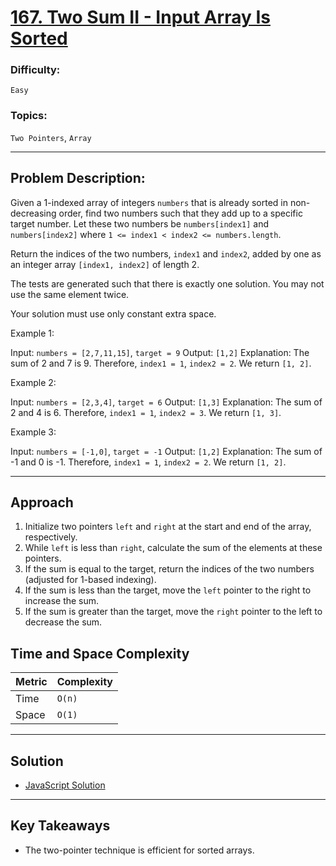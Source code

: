 # [167. Two Sum II - Input Array Is Sorted](https://leetcode.com/problems/two-sum-ii-input-array-is-sorted/description/)

### Difficulty:

`Easy`

### Topics:

`Two Pointers`, `Array`

---

## Problem Description:

Given a 1-indexed array of integers `numbers` that is already sorted in non-decreasing order, find two numbers such that they add up to a specific target number. Let these two numbers be `numbers[index1]` and `numbers[index2]` where `1 <= index1 < index2 <= numbers.length`.

Return the indices of the two numbers, `index1` and `index2`, added by one as an integer array `[index1, index2]` of length 2.

The tests are generated such that there is exactly one solution. You may not use the same element twice.

Your solution must use only constant extra space.

Example 1:

Input: `numbers = [2,7,11,15]`, `target = 9`
Output: `[1,2]`
Explanation: The sum of 2 and 7 is 9. Therefore, `index1 = 1`, `index2 = 2`. We return `[1, 2]`.

Example 2:

Input: `numbers = [2,3,4]`, `target = 6`
Output: `[1,3]`
Explanation: The sum of 2 and 4 is 6. Therefore, `index1 = 1`, `index2 = 3`. We return `[1, 3]`.

Example 3:

Input: `numbers = [-1,0]`, `target = -1`
Output: `[1,2]`
Explanation: The sum of -1 and 0 is -1. Therefore, `index1 = 1`, `index2 = 2`. We return `[1, 2]`.

---

## Approach

1. Initialize two pointers `left` and `right` at the start and end of the array, respectively.
2. While `left` is less than `right`, calculate the sum of the elements at these pointers.
3. If the sum is equal to the target, return the indices of the two numbers (adjusted for 1-based indexing).
4. If the sum is less than the target, move the `left` pointer to the right to increase the sum.
5. If the sum is greater than the target, move the `right` pointer to the left to decrease the sum.

## Time and Space Complexity

| Metric | Complexity |
| ------ | ---------- |
| Time   | `O(n)`     |
| Space  | `O(1)`     |

---

## Solution

- [JavaScript Solution](solution.js)

---

## Key Takeaways

- The two-pointer technique is efficient for sorted arrays.
